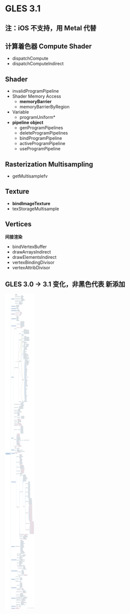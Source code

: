 # GLES 3.1

## 注：iOS 不支持，用 Metal 代替

## 计算着色器 Compute Shader

+ dispatchCompute
+ dispatchComputeIndirect

## Shader

+ invalidProgramPipeline
+ Shader Memory Access
    - **memoryBarrier**
    - memoryBarrierByRegion
+ Variable
    - programUniform*
+ **pipeline object**
    - genProgramPipelines
    - deleteProgramPipelines
    - bindProgramPipeline
    - activeProgramPipeline
    - useProgramPipeline

## Rasterization Multisampling

+ getMultisamplefv

## Texture

+ **bindImageTexture**
+ texStorageMultisample

## Vertices

**间接渲染**

+ bindVertexBuffer
+ drawArraysIndirect
+ drawElementsIndirect
+ vertexBindingDivisor
+ vertexAttribDivisor

## GLES 3.0 -> 3.1 变化，非黑色代表 新添加

![](../../../img/m_c480993f54873d8a79bdbdfb7d52ab57_r.jpeg)